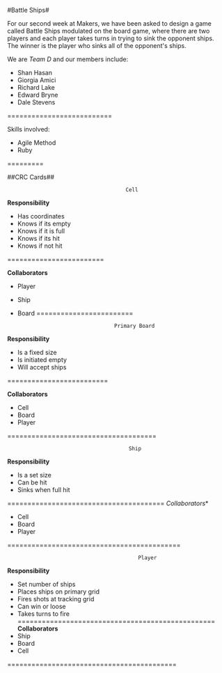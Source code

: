 #Battle Ships#


For our second week at Makers, we have been asked to design a game called Battle Ships modulated on the board game, where there are two players and each player takes turns in trying to sink the opponent ships.
The winner is the player who sinks all of the opponent's ships. 


We are _Team D_ and our members include:

- Shan Hasan
- Giorgia Amici
- Richard Lake
- Edward Bryne
- Dale Stevens

==========================

Skills involved:
- Agile Method
- Ruby


=========

##CRC Cards##

                                          Cell  

**Responsibility**                     
- Has coordinates                  
- Knows if its empty              
- Knows if it is full             
- Knows if its hit       
- Knows if not hit

========================

**Collaborators**
- Player
- Ship
- Board
========================


                                     Primary Board  

**Responsibility**        
- Is a fixed size       
- Is initiated empty   
- Will accept ships     

=========================

**Collaborators**
- Cell
- Board
- Player

=====================================

                                         
                                           Ship  

**Responsibility**        
- Is a set size         
- Can be hit            
- Sinks when full hit    

=======================================
*Collaborators**
- Cell
- Board
- Player

===========================================

                                         
                                              Player  

**Responsibility**                  
- Set number of ships                
- Places ships on primary grid      
- Fires shots at tracking grid     
- Can win or loose                
- Takes turns to fire           
=================================================
**Collaborators**
- Ship
- Board
- Cell


==========================================

